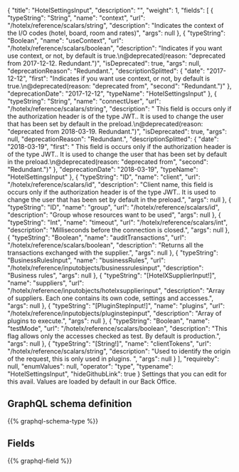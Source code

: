 {
  "title": "HotelSettingsInput",
  "description": "",
  "weight": 1,
  "fields": [
    {
      "typeString": "String",
      "name": "context",
      "url": "/hotelx/reference/scalars/string",
      "description": "Indicates the context of the I/O codes (hotel, board, room and rates)",
      "args": null
    },
    {
      "typeString": "Boolean",
      "name": "useContext",
      "url": "/hotelx/reference/scalars/boolean",
      "description": "Indicates if you want use context, or not, by default is true.\n@deprecated(reason: \"deprecated from 2017-12-12. Redundant.\")",
      "isDeprecated": true,
      "args": null,
      "deprecationReason": "Redundant.",
      "descriptionSplitted": {
        "date": "2017-12-12",
        "first": "Indicates if you want use context, or not, by default is true.\n@deprecated(reason: \"deprecated from",
        "second": "Redundant.\")"
      },
      "deprecationDate": "2017-12-12",
      "typeName": "HotelSettingsInput"
    },
    {
      "typeString": "String",
      "name": "connectUser",
      "url": "/hotelx/reference/scalars/string",
      "description": " This field is occurs only if the authorization header is of the type JWT.. It is used to change the user that has been set by default in the preload.\n@deprecated(reason: \"deprecated from 2018-03-19. Redundant.\")",
      "isDeprecated": true,
      "args": null,
      "deprecationReason": "Redundant.",
      "descriptionSplitted": {
        "date": "2018-03-19",
        "first": " This field is occurs only if the authorization header is of the type JWT.. It is used to change the user that has been set by default in the preload.\n@deprecated(reason: \"deprecated from",
        "second": "Redundant.\")"
      },
      "deprecationDate": "2018-03-19",
      "typeName": "HotelSettingsInput"
    },
    {
      "typeString": "ID",
      "name": "client",
      "url": "/hotelx/reference/scalars/id",
      "description": "Client name, this field is occurs only if the authorization header is of the type JWT.. It is used to change the user that has been set by default in the preload.",
      "args": null
    },
    {
      "typeString": "ID",
      "name": "group",
      "url": "/hotelx/reference/scalars/id",
      "description": "Group whose resources want to be used",
      "args": null
    },
    {
      "typeString": "Int",
      "name": "timeout",
      "url": "/hotelx/reference/scalars/int",
      "description": "Milliseconds before the connection is closed.",
      "args": null
    },
    {
      "typeString": "Boolean",
      "name": "auditTransactions",
      "url": "/hotelx/reference/scalars/boolean",
      "description": "Returns all the transactions exchanged with the supplier.",
      "args": null
    },
    {
      "typeString": "BusinessRulesInput",
      "name": "businessRules",
      "url": "/hotelx/reference/inputobjects/businessrulesinput",
      "description": "Business rules",
      "args": null
    },
    {
      "typeString": "[HotelXSupplierInput!]",
      "name": "suppliers",
      "url": "/hotelx/reference/inputobjects/hotelxsupplierinput",
      "description": "Array of suppliers. Each one contains its own code, settings and accesses.",
      "args": null
    },
    {
      "typeString": "[PluginStepInput!]",
      "name": "plugins",
      "url": "/hotelx/reference/inputobjects/pluginstepinput",
      "description": "Array of plugins to execute.",
      "args": null
    },
    {
      "typeString": "Boolean",
      "name": "testMode",
      "url": "/hotelx/reference/scalars/boolean",
      "description": "This flag allows only the accesses checked as test. By default is production.",
      "args": null
    },
    {
      "typeString": "[String!]",
      "name": "clientTokens",
      "url": "/hotelx/reference/scalars/string",
      "description": "Used to identify the origin of the request, this is only used in plugins. ",
      "args": null
    }
  ],
  "requireby": null,
  "enumValues": null,
  "operator": "type",
  "typename": "HotelSettingsInput",
  "hideGithubLink": true
}
Settings that you can edit for this avail. Values are loaded by default in our Back Office.
## GraphQL schema definition

{{% graphql-schema-type %}}

## Fields

{{% graphql-field %}}
